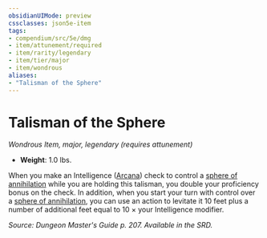 ```yaml
---
obsidianUIMode: preview
cssclasses: json5e-item
tags:
- compendium/src/5e/dmg
- item/attunement/required
- item/rarity/legendary
- item/tier/major
- item/wondrous
aliases: 
- "Talisman of the Sphere"
---
```

# Talisman of the Sphere
*Wondrous Item, major, legendary (requires attunement)*  

- **Weight**: 1.0 lbs.

When you make an Intelligence ([Arcana](/compendium/rules/skills.md#Arcana)) check to control a [sphere of annihilation](/compendium/items/sphere-of-annihilation.md) while you are holding this talisman, you double your proficiency bonus on the check. In addition, when you start your turn with control over a [sphere of annihilation](/compendium/items/sphere-of-annihilation.md), you can use an action to levitate it 10 feet plus a number of additional feet equal to 10 × your Intelligence modifier.

*Source: Dungeon Master's Guide p. 207. Available in the SRD.*